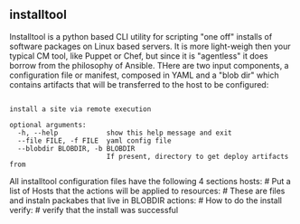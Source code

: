 ## installtool
Installtool is a python based CLI utility for scripting "one off" installs of software packages on Linux based servers.
It is more light-weigh then your typical CM tool, like Puppet or Chef, but since it is "agentless" it does borrow from
the philosophy of Ansible. THere are two input components, a configuration file or manifest, composed in YAML and a "blob dir"
which contains artifacts that will be transferred to the host to be configured:


```usage: installtool.py [-h] [--file FILE] [--blobdir BLOBDIR]

install a site via remote execution

optional arguments:
  -h, --help            show this help message and exit
  --file FILE, -f FILE  yaml config file
  --blobdir BLOBDIR, -b BLOBDIR
                        If present, directory to get deploy artifacts from
```

All installtool configuration files have the following 4 sections
hosts:                # Put a list of Hosts that the actions will be applied to
resources:            # These are files and instaln packabes that live in BLOBDIR
actions:              # How to do the install
verify:               # verify that the install was successful
